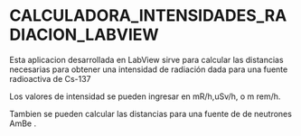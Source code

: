 # CALCULADORA_INTENSIDADES_RADIACION_LABVIEW
Esta aplicacion desarrollada en LabView sirve para calcular las distancias necesarias para obtener una intensidad de radiación dada para una fuente radioactiva de Cs-137

Los valores de intensidad se pueden ingresar en mR/h,uSv/h, o m rem/h. 

Tambien se pueden calcular las distancias para una fuente de de neutrones AmBe .
